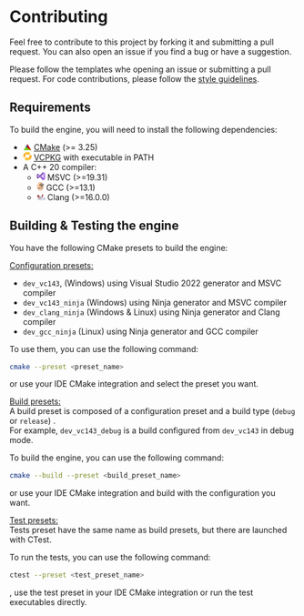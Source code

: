 # Contributing

Feel free to contribute to this project by forking it and submitting a pull request. You can also open an issue if you find a bug or have a suggestion.

Please follow the templates whe opening an issue or submitting a pull request.
For code contributions, please follow the [style guidelines](style-guidelines.md).

## Requirements
To build the engine, you will need to install the following dependencies:
- ![](docs/img/cmake.png) [CMake](https://cmake.org/download/) (>= 3.25)
- ![](docs/img/vcpkg.png) [VCPKG](https://vcpkg.io/en/getting-started.html) with executable in PATH
- A C++ 20 compiler:
    - ![](docs/img/msvc.png) MSVC (>=19.31)
    - ![](docs/img/gcc.png) GCC (>=13.1)
    - ![](docs/img/clang.png) Clang (>=16.0.0)

## Building & Testing the engine
You have the following CMake presets to build the engine:

<u>Configuration presets:</u>
- `dev_vc143`, (Windows) using Visual Studio 2022 generator and MSVC compiler
- `dev_vc143_ninja` (Windows) using Ninja generator and MSVC compiler
- `dev_clang_ninja` (Windows & Linux) using Ninja generator and Clang compiler
- `dev_gcc_ninja` (Linux) using Ninja generator and GCC compiler

To use them, you can use the following command:
```bash
cmake --preset <preset_name>
```
or use your IDE CMake integration and select the preset you want.

<u>Build presets:</u>  
A build preset is composed of a configuration preset and a build type (`debug` or `release`) .  
For example, `dev_vc143_debug` is a build configured from `dev_vc143` in debug mode.

To build the engine, you can use the following command:
```bash
cmake --build --preset <build_preset_name>
```
or use your IDE CMake integration and build with the configuration you want.

<u>Test presets:</u>  
Tests preset have the same name as build presets, but there are launched with CTest.

To run the tests, you can use the following command:
```bash
ctest --preset <test_preset_name>
```
, use the test preset in your IDE CMake integration or run the test executables directly.
